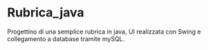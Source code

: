 # Rubrica_java
Progettino di una semplice rubrica in java, UI realizzata con Swing e collegamento a database tramite mySQL.
